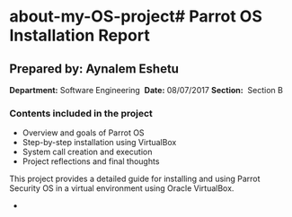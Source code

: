# about-my-OS-project# Parrot OS Installation Report

## Prepared by: Aynalem Eshetu

**Department:** Software Engineering 
**Date:** 08/07/2017
**Section:**  Section B

### **Contents included in the project** 

* Overview and goals of Parrot OS
* Step-by-step installation using VirtualBox
* System call creation and execution
* Project reflections and final thoughts

This project provides a detailed guide for installing and using Parrot Security OS in a virtual environment using Oracle VirtualBox.&#x20;

*
